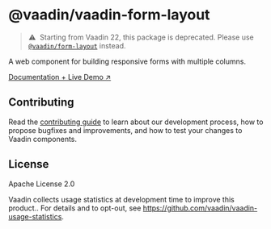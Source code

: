# @vaadin/vaadin-form-layout

> ⚠️&nbsp; Starting from Vaadin 22, this package is deprecated.
> Please use [`@vaadin/form-layout`](https://www.npmjs.com/package/@vaadin/form-layout) instead.

A web component for building responsive forms with multiple columns.

[Documentation + Live Demo ↗](https://vaadin.com/docs/latest/ds/components/form-layout)

## Contributing

Read the [contributing guide](https://vaadin.com/docs/latest/guide/contributing/overview) to learn about our development
process, how to propose bugfixes and improvements, and how to test your changes to Vaadin components.

## License

Apache License 2.0

Vaadin collects usage statistics at development time to improve this product..
For details and to opt-out, see https://github.com/vaadin/vaadin-usage-statistics.
